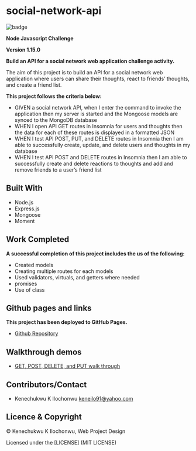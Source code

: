 # social-network-api

![badge](https://img.shields.io/badge/License-mit-red.svg)

**Node Javascript Challenge**

**Version 1.15.0**

**Build an API for a social network web application challenge activity.**

The aim of this project is to build an API for a social network web application where users can share their thoughts, react to friends’ thoughts, and create a friend list. 

**This project follows the criteria below:**

- GIVEN a social network API, when I enter the command to invoke the application then my server is started and the Mongoose models are synced to the MongoDB database
- WHEN I open API GET routes in Insomnia for users and thoughts then the data for each of these routes is displayed in a formatted JSON
- WHEN I test API POST, PUT, and DELETE routes in Insomnia then I am able to successfully create, update, and delete users and thoughts in my database
- WHEN I test API POST and DELETE routes in Insomnia then I am able to successfully create and delete reactions to thoughts and add and remove friends to a user’s friend list

## Built With

- Node.js
- Express.js
- Mongoose
- Moment


## Work Completed

**A successful completion of this project includes the us of the following:**

- Created models
- Creating multiple routes for each models
- Used validators, virtuals, and getters where needed
- promises
- Use of class

## Github pages and links

**This project has been deployed to GitHub Pages.** 

- [Github Repository](https://github.com/kenesei91/social-network-api)

## Walkthrough demos

- [GET, POST, DELETE, and PUT walk through](https://watch.screencastify.com/v/E9DaoR7rsVtoGIcOHR88)


## Contributors/Contact

- Kenechukwu K Ilochonwu <keneilo91@yahoo.com>


## Licence & Copyright


© Kenechukwu K Ilochonwu, Web Project Design


Licensed under the [LICENSE] (MIT LICENSE)
